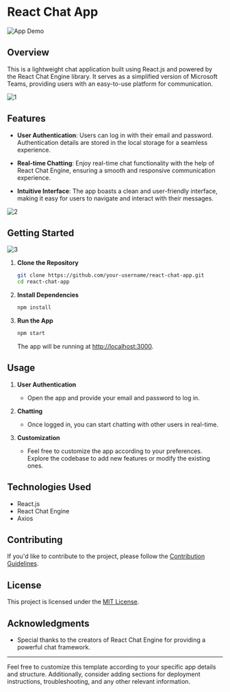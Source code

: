 # React Chat App

![App Demo](./path/to/demo.gif)

## Overview

This is a lightweight chat application built using React.js and powered by the React Chat Engine library. It serves as a simplified version of Microsoft Teams, providing users with an easy-to-use platform for communication.

![1](https://github.com/rano40/Chat-App/assets/110556831/e3b0940e-0ece-454a-b0b8-7959896d2562)

## Features

- **User Authentication**: Users can log in with their email and password. Authentication details are stored in the local storage for a seamless experience.

- **Real-time Chatting**: Enjoy real-time chat functionality with the help of React Chat Engine, ensuring a smooth and responsive communication experience.

- **Intuitive Interface**: The app boasts a clean and user-friendly interface, making it easy for users to navigate and interact with their messages.

![2](https://github.com/rano40/Chat-App/assets/110556831/5748a8a0-a492-4b59-a211-e291df8f313e)

## Getting Started

![3](https://github.com/rano40/Chat-App/assets/110556831/cbd1db4c-8b21-41b3-af9b-8ea068b0f11f)

1. **Clone the Repository**

   ```bash
   git clone https://github.com/your-username/react-chat-app.git
   cd react-chat-app
   ```

2. **Install Dependencies**

   ```bash
   npm install
   ```

3. **Run the App**

   ```bash
   npm start
   ```

   The app will be running at [http://localhost:3000](http://localhost:3000).

## Usage

1. **User Authentication**

   - Open the app and provide your email and password to log in.

2. **Chatting**

   - Once logged in, you can start chatting with other users in real-time.

3. **Customization**

   - Feel free to customize the app according to your preferences. Explore the codebase to add new features or modify the existing ones.

## Technologies Used

- React.js
- React Chat Engine
- Axios

## Contributing

If you'd like to contribute to the project, please follow the [Contribution Guidelines](CONTRIBUTING.md).

## License

This project is licensed under the [MIT License](LICENSE).

## Acknowledgments

- Special thanks to the creators of React Chat Engine for providing a powerful chat framework.

---

Feel free to customize this template according to your specific app details and structure. Additionally, consider adding sections for deployment instructions, troubleshooting, and any other relevant information.
